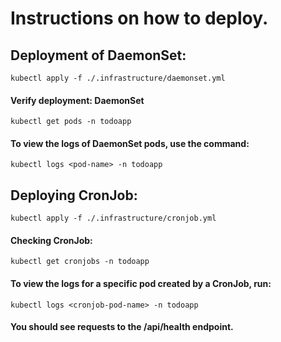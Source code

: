 # Instructions on how to deploy.

## Deployment of DaemonSet:
```
kubectl apply -f ./.infrastructure/daemonset.yml
```
#### Verify deployment: DaemonSet
```
kubectl get pods -n todoapp
```
#### To view the logs of DaemonSet pods, use the command:
```
kubectl logs <pod-name> -n todoapp
```


## Deploying CronJob:
```
kubectl apply -f ./.infrastructure/cronjob.yml
```

#### Checking CronJob:
```
kubectl get cronjobs -n todoapp
```
#### To view the logs for a specific pod created by a CronJob, run:
```
kubectl logs <cronjob-pod-name> -n todoapp
```
#### You should see requests to the /api/health endpoint.

